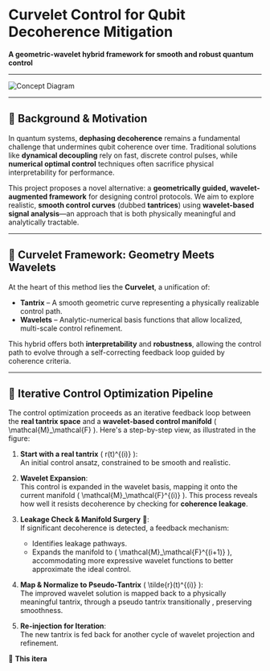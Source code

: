 # Curvelet Control for Qubit Decoherence Mitigation

**A geometric-wavelet hybrid framework for smooth and robust quantum control**

---

![Concept Diagram](https://i.imgur.com/nL9P1ot.png)

---

## 🧠 Background & Motivation

In quantum systems, **dephasing decoherence** remains a fundamental challenge that undermines qubit coherence over time. Traditional solutions like **dynamical decoupling** rely on fast, discrete control pulses, while **numerical optimal control** techniques often sacrifice physical interpretability for performance.

This project proposes a novel alternative: a **geometrically guided, wavelet-augmented framework** for designing control protocols. We aim to explore realistic, **smooth control curves** (dubbed **tantrices**) using **wavelet-based signal analysis**—an approach that is both physically meaningful and analytically tractable.

---

## 🔁 Curvelet Framework: Geometry Meets Wavelets

At the heart of this method lies the **Curvelet**, a unification of:

- **Tantrix** – A smooth geometric curve representing a physically realizable control path.
- **Wavelets** – Analytic-numerical basis functions that allow localized, multi-scale control refinement.

This hybrid offers both **interpretability** and **robustness**, allowing the control path to evolve through a self-correcting feedback loop guided by coherence criteria.

---

## 🔧 Iterative Control Optimization Pipeline

The control optimization proceeds as an iterative feedback loop between the **real tantrix space** and a **wavelet-based control manifold** \( \mathcal{M}_\mathcal{F} \). Here's a step-by-step view, as illustrated in the figure:

1. **Start with a real tantrix** \( r(t)^{(i)} \):  
   An initial control ansatz, constrained to be smooth and realistic.

2. **Wavelet Expansion**:  
   This control is expanded in the wavelet basis, mapping it onto the current manifold \( \mathcal{M}_\mathcal{F}^{(i)} \). This process reveals how well it resists decoherence by checking for **coherence leakage**.

3. **Leakage Check & Manifold Surgery** 🤖:  
   If significant decoherence is detected, a feedback mechanism:
   - Identifies leakage pathways.
   - Expands the manifold to \( \mathcal{M}_\mathcal{F}^{(i+1)} \), accommodating more expressive wavelet functions to better approximate the ideal control.

4. **Map & Normalize to Pseudo-Tantrix** \( \tilde{r}(t)^{(i)} \):  
   The improved wavelet solution is mapped back to a physically meaningful tantrix, through a pseudo tantrix transitionally , preserving smoothness.

5. **Re-injection for Iteration**:  
   The new tantrix is fed back for another cycle of wavelet projection and refinement.

🔁 **This itera**
